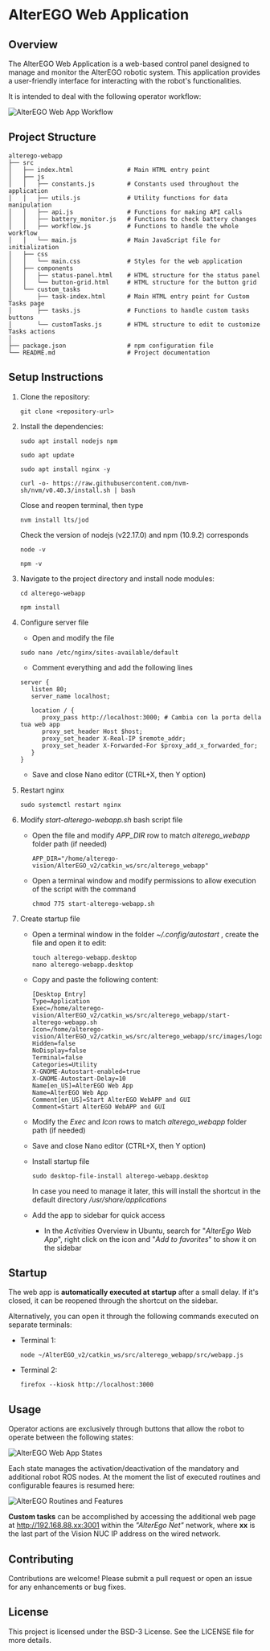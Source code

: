 # AlterEGO Web Application

## Overview
The AlterEGO Web Application is a web-based control panel designed to manage and monitor the AlterEGO robotic system. This application provides a user-friendly interface for interacting with the robot's functionalities.

It is intended to deal with the following operator workflow:

![AlterEGO Web App Workflow](src/images/webapp_workflow.png)

## Project Structure
```
alterego-webapp
├── src
│   ├── index.html               # Main HTML entry point
│   ├── js
│   │   ├── constants.js         # Constants used throughout the application
│   │   ├── utils.js             # Utility functions for data manipulation
│   │   ├── api.js               # Functions for making API calls
│   │   ├── battery_monitor.js   # Functions to check battery changes
│   │   ├── workflow.js          # Functions to handle the whole workflow
│   │   └── main.js              # Main JavaScript file for initialization
│   ├── css
│   │   └── main.css             # Styles for the web application
│   ├── components
│   │   ├── status-panel.html    # HTML structure for the status panel
│   │   └── button-grid.html     # HTML structure for the button grid
│   └── custom_tasks
│       ├── task-index.html      # Main HTML entry point for Custom Tasks page
│       ├── tasks.js             # Functions to handle custom tasks buttons
│       └── customTasks.js       # HTML structure to edit to customize Tasks actions
│
├── package.json                 # npm configuration file
└── README.md                    # Project documentation
```

## Setup Instructions
1. Clone the repository:
   ```
   git clone <repository-url>
   ```

2. Install the dependencies:
   ```
   sudo apt install nodejs npm
   
   sudo apt update
   
   sudo apt install nginx -y
   
   curl -o- https://raw.githubusercontent.com/nvm-sh/nvm/v0.40.3/install.sh | bash
   ```

   Close and reopen terminal, then type
   ```
   nvm install lts/jod
   ```
   Check the version of nodejs (v22.17.0) and npm (10.9.2) corresponds
   ```
   node -v
   
   npm -v
   ```

3. Navigate to the project directory and install node modules:
   ```
   cd alterego-webapp

   npm install
   ```

4. Configure server file

   - Open and modify the file
   ```
   sudo nano /etc/nginx/sites-available/default
   ```
   - Comment everything and add the following lines
   ```
   server {
      listen 80;
      server_name localhost;

      location / {
         proxy_pass http://localhost:3000; # Cambia con la porta della tua web app
         proxy_set_header Host $host;
         proxy_set_header X-Real-IP $remote_addr;
         proxy_set_header X-Forwarded-For $proxy_add_x_forwarded_for;
      }
   }
   ```
   - Save and close Nano editor (CTRL+X, then Y option)

5. Restart nginx
   ```
   sudo systemctl restart nginx
   ```

6. Modify _start-alterego-webapp.sh_ bash script file
   - Open the file and modify _APP_DIR_ row to match _alterego_webapp_ folder path (if needed)
      ```
      APP_DIR="/home/alterego-vision/AlterEGO_v2/catkin_ws/src/alterego_webapp"
      ```
   - Open a terminal window and modify permissions to allow execution of the script with the command
      ```
      chmod 775 start-alterego-webapp.sh
      ```

7. Create startup file
   - Open a terminal window in the folder _~/.config/autostart_ , create the file and open it to edit:
      ```
      touch alterego-webapp.desktop
      nano alterego-webapp.desktop
      ```
   - Copy and paste the following content:
      ```
      [Desktop Entry]
      Type=Application
      Exec=/home/alterego-vision/AlterEGO_v2/catkin_ws/src/alterego_webapp/start-alterego-webapp.sh
      Icon=/home/alterego-vision/AlterEGO_v2/catkin_ws/src/alterego_webapp/src/images/logo.png
      Hidden=false
      NoDisplay=false
      Terminal=false
      Categories=Utility
      X-GNOME-Autostart-enabled=true
      X-GNOME-Autostart-Delay=10
      Name[en_US]=AlterEGO Web App
      Name=AlterEGO Web App
      Comment[en_US]=Start AlterEGO WebAPP and GUI
      Comment=Start AlterEGO WebAPP and GUI
      ```
   - Modify the _Exec_ and _Icon_ rows to match _alterego_webapp_ folder path (if needed)
   - Save and close Nano editor (CTRL+X, then Y option)

   - Install startup file
      ```
      sudo desktop-file-install alterego-webapp.desktop
      ```
      In case you need to manage it later, this will install the shortcut in the default directory _/usr/share/applications_

   - Add the app to sidebar for quick access
      - In the _Activities_ Overview in Ubuntu, search for "_AlterEgo Web App_", right click on the icon and "_Add to favorites_" to show it on the sidebar


## Startup
The web app is **automatically executed at startup** after a small delay.
If it's closed, it can be reopened through the shortcut on the sidebar.

Alternatively, you can open it through the following commands executed on separate terminals:
   - Terminal 1:
      ```
      node ~/AlterEGO_v2/catkin_ws/src/alterego_webapp/src/webapp.js
      ```
   - Terminal 2:
      ```
      firefox --kiosk http://localhost:3000
      ```

## Usage
Operator actions are exclusively through buttons that allow the robot to operate between the following states:

![AlterEGO Web App States](src/images/webapp_states.png)

Each state manages the activation/deactivation of the mandatory and additional robot ROS nodes. At the moment the list of executed routines and configurable feaures is resumed here:

![AlterEGO Routines and Features](src/images/webapp_routines_and_features.png)

**Custom tasks** can be accomplished by accessing the additional web page at http://192.168.88.xx:3001 within the _"AlterEgo Net"_ network, where **xx** is the last part of the Vision NUC IP address on the wired network.

## Contributing
Contributions are welcome! Please submit a pull request or open an issue for any enhancements or bug fixes.

## License
This project is licensed under the BSD-3 License. See the LICENSE file for more details.
